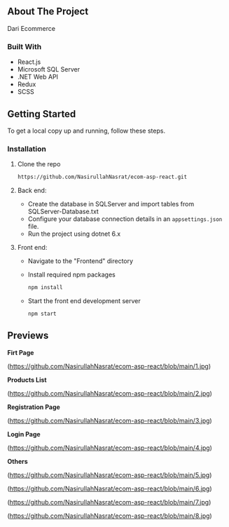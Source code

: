 
## About The Project

Dari Ecommerce

### Built With

* React.js
* Microsoft SQL Server
* .NET Web API
* Redux
* SCSS

<!-- GETTING STARTED -->
## Getting Started

To get a local copy up and running, follow these steps.

### Installation

1. Clone the repo
   ```sh
   https://github.com/NasirullahNasrat/ecom-asp-react.git
   ```

2. Back end:
   * Create the database in SQLServer and import tables from SQLServer-Database.txt
   * Configure your database connection details in an `appsettings.json` file.
   * Run the project using dotnet 6.x



3. Front end:
   * Navigate to the "Frontend" directory 
   * Install required npm packages   

     ```sh
     npm install
     ```
     
   * Start the front end development server   

     ```sh
     npm start
     ```

     
## Previews

**Firt Page**

(https://github.com/NasirullahNasrat/ecom-asp-react/blob/main/1.jpg)

**Products List**

(https://github.com/NasirullahNasrat/ecom-asp-react/blob/main/2.jpg)

**Registration Page**

(https://github.com/NasirullahNasrat/ecom-asp-react/blob/main/3.jpg)

**Login Page**

(https://github.com/NasirullahNasrat/ecom-asp-react/blob/main/4.jpg)

**Others**

(https://github.com/NasirullahNasrat/ecom-asp-react/blob/main/5.jpg)

(https://github.com/NasirullahNasrat/ecom-asp-react/blob/main/6.jpg)

(https://github.com/NasirullahNasrat/ecom-asp-react/blob/main/7.jpg)

(https://github.com/NasirullahNasrat/ecom-asp-react/blob/main/8.jpg)
